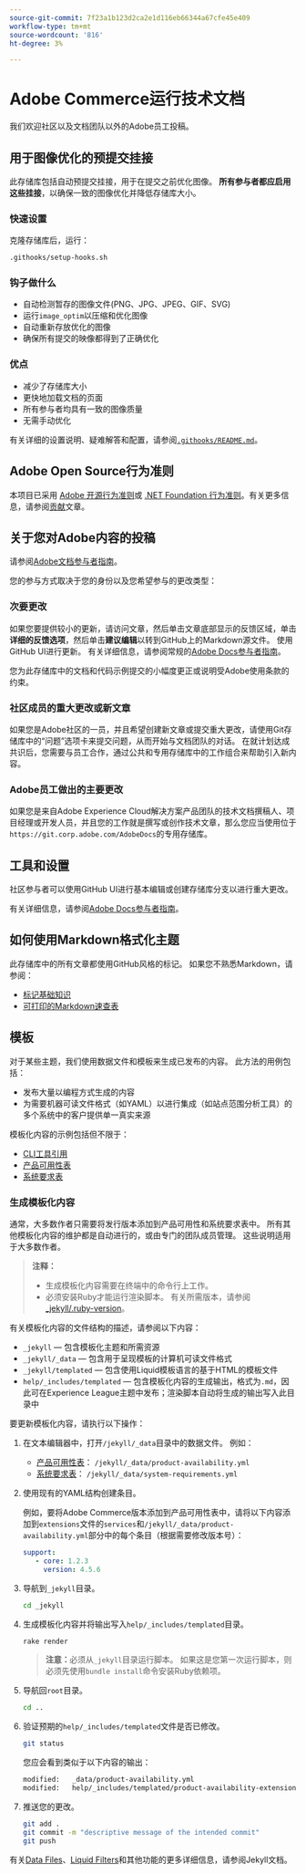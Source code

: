 ```yaml
---
source-git-commit: 7f23a1b123d2ca2e1d116eb66344a67cfe45e409
workflow-type: tm+mt
source-wordcount: '816'
ht-degree: 3%

---
```

# Adobe Commerce运行技术文档

我们欢迎社区以及文档团队以外的Adobe员工投稿。

## 用于图像优化的预提交挂接

此存储库包括自动预提交挂接，用于在提交之前优化图像。 **所有参与者都应启用这些挂接**，以确保一致的图像优化并降低存储库大小。

### 快速设置

克隆存储库后，运行：

```bash
.githooks/setup-hooks.sh
```

### 钩子做什么

- 自动检测暂存的图像文件(PNG、JPG、JPEG、GIF、SVG)
- 运行`image_optim`以压缩和优化图像
- 自动重新存放优化的图像
- 确保所有提交的映像都得到了正确优化

### 优点

- 减少了存储库大小
- 更快地加载文档的页面
- 所有参与者均具有一致的图像质量
- 无需手动优化

有关详细的设置说明、疑难解答和配置，请参阅[`.githooks/README.md`](.githooks/README.md)。

## Adobe Open Source行为准则

本项目已采用 [Adobe 开源行为准则](code-of-conduct.md)或 [.NET Foundation 行为准则](https://dotnetfoundation.org/code-of-conduct)。有关更多信息，请参阅[贡献](contributing.md)文章。

## 关于您对Adobe内容的投稿

请参阅[Adobe文档参与者指南](https://experienceleague.adobe.com/docs/contributor/contributor-guide/introduction.html)。

您的参与方式取决于您的身份以及您希望参与的更改类型：

### 次要更改

如果您要提供较小的更新，请访问文章，然后单击文章底部显示的反馈区域，单击&#x200B;**详细的反馈选项**，然后单击&#x200B;**建议编辑**&#x200B;以转到GitHub上的Markdown源文件。 使用GitHub UI进行更新。 有关详细信息，请参阅常规的[Adobe Docs参与者指南](https://experienceleague.adobe.com/docs/contributor/contributor-guide/introduction.html)。

您为此存储库中的文档和代码示例提交的小幅度更正或说明受Adobe使用条款的约束。

### 社区成员的重大更改或新文章

如果您是Adobe社区的一员，并且希望创建新文章或提交重大更改，请使用Git存储库中的“问题”选项卡来提交问题，从而开始与文档团队的对话。 在就计划达成共识后，您需要与员工合作，通过公共和专用存储库中的工作组合来帮助引入新内容。

### Adobe员工做出的主要更改

如果您是来自Adobe Experience Cloud解决方案产品团队的技术文档撰稿人、项目经理或开发人员，并且您的工作就是撰写或创作技术文章，那么您应当使用位于`https://git.corp.adobe.com/AdobeDocs`的专用存储库。

<!--Employees from other parts of the Adobe world should use the public repo for minor updates.-->

## 工具和设置

社区参与者可以使用GitHub UI进行基本编辑或创建存储库分支以进行重大更改。

有关详细信息，请参阅[Adobe Docs参与者指南](https://experienceleague.adobe.com/docs/contributor/contributor-guide/introduction.html)。

## 如何使用Markdown格式化主题

此存储库中的所有文章都使用GitHub风格的标记。 如果您不熟悉Markdown，请参阅：

- [标记基础知识](https://help.github.com/articles/getting-started-with-writing-and-formatting-on-github/)
- [可打印的Markdown速查表](https://guides.github.com/pdfs/markdown-cheatsheet-online.pdf)

## 模板

对于某些主题，我们使用数据文件和模板来生成已发布的内容。 此方法的用例包括：

- 发布大量以编程方式生成的内容
- 为需要机器可读文件格式（如YAML）以进行集成（如站点范围分析工具）的多个系统中的客户提供单一真实来源

模板化内容的示例包括但不限于：

- [CLI工具引用](https://experienceleague.adobe.com/docs/commerce-operations/reference/commerce-on-premises.html)
- [产品可用性表](https://experienceleague.adobe.com/docs/commerce-operations/release/product-availability.html)
- [系统要求表](https://experienceleague.adobe.com/docs/commerce-operations/installation-guide/system-requirements.html)

### 生成模板化内容

通常，大多数作者只需要将发行版本添加到产品可用性和系统要求表中。 所有其他模板化内容的维护都是自动进行的，或由专门的团队成员管理。 这些说明适用于大多数作者。

>**注释：**
>
>- 生成模板化内容需要在终端中的命令行上工作。
>- 必须安装Ruby才能运行渲染脚本。 有关所需版本，请参阅[_jekyll/.ruby-version](_jekyll/.ruby-version)。

有关模板化内容的文件结构的描述，请参阅以下内容：

- `_jekyll` — 包含模板化主题和所需资源
- `_jekyll/_data` — 包含用于呈现模板的计算机可读文件格式
- `_jekyll/templated` — 包含使用Liquid模板语言的基于HTML的模板文件
- `help/_includes/templated` — 包含模板化内容的生成输出，格式为`.md`，因此可在Experience League主题中发布；渲染脚本自动将生成的输出写入此目录中

要更新模板化内容，请执行以下操作：

1. 在文本编辑器中，打开`/jekyll/_data`目录中的数据文件。 例如：

   - [产品可用性表](https://experienceleague.adobe.com/docs/commerce-operations/release/product-availability.html)： `/jekyll/_data/product-availability.yml`
   - [系统要求表](https://experienceleague.adobe.com/docs/commerce-operations/installation-guide/system-requirements.html)： `/jekyll/_data/system-requirements.yml`

1. 使用现有的YAML结构创建条目。

   例如，要将Adobe Commerce版本添加到产品可用性表中，请将以下内容添加到`extensions`文件的`services`和`/jekyll/_data/product-availability.yml`部分中的每个条目（根据需要修改版本号）：

   ```yaml
   support:
      - core: 1.2.3
        version: 4.5.6
   ```

1. 导航到`_jekyll`目录。

   ```bash
   cd _jekyll
   ```

1. 生成模板化内容并将输出写入`help/_includes/templated`目录。

   ```bash
   rake render
   ```

   >**注意：**&#x200B;必须从`_jekyll`目录运行脚本。 如果这是您第一次运行脚本，则必须先使用`bundle install`命令安装Ruby依赖项。

1. 导航回`root`目录。

   ```bash
   cd ..
   ```

1. 验证预期的`help/_includes/templated`文件是否已修改。

   ```bash
   git status
   ```

   您应会看到类似于以下内容的输出：

   ```bash
   modified:   _data/product-availability.yml
   modified:   help/_includes/templated/product-availability-extensions.md
   ```

1. 推送您的更改。

   ```bash
   git add .
   git commit -m "descriptive message of the intended commit"
   git push
   ```

有关[Data Files](https://jekyllrb.com/docs/datafiles)、[Liquid Filters](https://jekyllrb.com/docs/liquid/filters/)和其他功能的更多详细信息，请参阅Jekyll文档。

